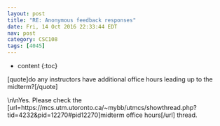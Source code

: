 ```yaml
---
layout: post
title: "RE: Anonymous feedback responses"
date: Fri, 14 Oct 2016 22:33:44 EDT
nav: post
category: CSC108
tags: [4045]
---
```


* content
{:toc}

[quote]do any instructors have additional office hours leading up to the midterm?[/quote]
<!-- more -->
<p>\n\nYes. Please check the [url=https://mcs.utm.utoronto.ca/~mybb/utmcs/showthread.php?tid=4232&pid=12270#pid12270]midterm office hours[/url] thread.</p>
